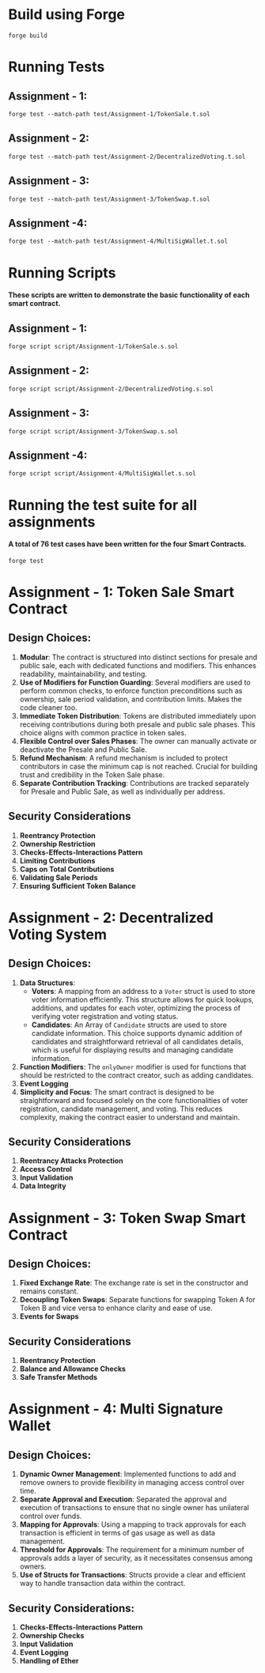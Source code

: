 # Build using Forge
`forge build`

# Running Tests

## Assignment - 1:
`forge test --match-path test/Assignment-1/TokenSale.t.sol`

## Assignment - 2:
`forge test --match-path test/Assignment-2/DecentralizedVoting.t.sol`

## Assignment - 3:
`forge test --match-path test/Assignment-3/TokenSwap.t.sol`

## Assignment -4:
`forge test --match-path test/Assignment-4/MultiSigWallet.t.sol`

# Running Scripts

#### These scripts are written to demonstrate the basic functionality of each smart contract.

## Assignment - 1:
`forge script script/Assignment-1/TokenSale.s.sol`

## Assignment - 2:
`forge script script/Assignment-2/DecentralizedVoting.s.sol`

## Assignment - 3:
`forge script script/Assignment-3/TokenSwap.s.sol`

## Assignment -4:
`forge script script/Assignment-4/MultiSigWallet.s.sol`

# Running the test suite for all assignments

#### A total of 76 test cases have been written for the four Smart Contracts.
`forge test`

# Assignment - 1: Token Sale Smart Contract

## Design Choices:
1. **Modular**: The contract is structured into distinct sections for presale and public sale, each with dedicated functions and modifiers. This enhances readability, maintainability, and testing.
2. **Use of Modifiers for Function Guarding**: Several modifiers are used to perform common checks, to enforce function preconditions such as ownership, sale period validation, and contribution limits. Makes the code cleaner too.
3. **Immediate Token Distribution**: Tokens are distributed immediately upon receiving contributions during both presale and public sale phases. This choice aligns with common practice in token sales.
4. **Flexible Control over Sales Phases**: The owner can manually activate or deactivate the Presale and Public Sale.
5. **Refund Mechanism**: A refund mechanism is included to protect contributors in case the minimum cap is not reached. Crucial for building trust and credibility in the Token Sale phase.
6. **Separate Contribution Tracking**: Contributions are tracked separately for Presale and Public Sale, as well as individually per address.

## Security Considerations
1. **Reentrancy Protection**
2. **Ownership Restriction**
3. **Checks-Effects-Interactions Pattern**
4. **Limiting Contributions**
5. **Caps on Total Contributions**
6. **Validating Sale Periods**
7. **Ensuring Sufficient Token Balance**

# Assignment - 2: Decentralized Voting System

## Design Choices:
1. **Data Structures**:
   - **Voters**: A mapping from an address to a `Voter` struct is used to store voter information efficiently. This structure allows for quick lookups, additions, and updates for each voter, optimizing the process of verifying voter registration and voting status.
   - **Candidates**: An Array of `Candidate` structs are used to store candidate information. This choice supports dynamic addition of candidates and straightforward retrieval of all candidates details, which is useful for displaying results and managing candidate information.
2. **Function Modifiers**: The `onlyOwner` modifier is used for functions that should be restricted to the contract creator, such as adding candidates.
3. **Event Logging**
4. **Simplicity and Focus**: The smart contract is designed to be straightforward and focused solely on the core functionalities of voter registration, candidate management, and voting. This reduces complexity, making the contract easier to understand and maintain.

## Security Considerations
1. **Reentrancy Attacks Protection**
2. **Access Control**
3. **Input Validation**
4. **Data Integrity**

# Assignment - 3: Token Swap Smart Contract

## Design Choices:
1. **Fixed Exchange Rate**: The exchange rate is set in the constructor and remains constant.
2. **Decoupling Token Swaps**: Separate functions for swapping Token A for Token B and vice versa to enhance clarity and ease of use.
3. **Events for Swaps**

## Security Considerations
1. **Reentrancy Protection**
2. **Balance and Allowance Checks**
3. **Safe Transfer Methods**

# Assignment - 4: Multi Signature Wallet

## Design Choices:
1. **Dynamic Owner Management**: Implemented functions to add and remove owners to provide flexibility in managing access control over time.
2. **Separate Approval and Execution**: Separated the approval and execution of transactions to ensure that no single owner has unilateral control over funds.
3. **Mapping for Approvals**: Using a mapping to track approvals for each transaction is efficient in terms of gas usage as well as data management.
4. **Threshold for Approvals**: The requirement for a minimum number of approvals adds a layer of security, as it necessitates consensus among owners.
5. **Use of Structs for Transactions**: Structs provide a clear and efficient way to handle transaction data within the contract.

## Security Considerations:
1. **Checks-Effects-Interactions Pattern**
2. **Ownership Checks**
3. **Input Validation**
4. **Event Logging**
5. **Handling of Ether**
